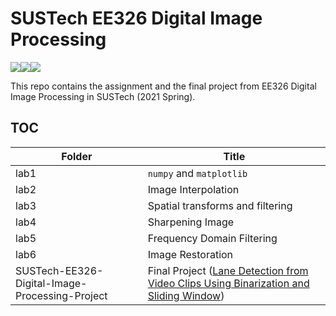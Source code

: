 # SUSTech EE326 Digital Image Processing

![](https://img.shields.io/badge/license-MIT-green)![](https://img.shields.io/badge/Anaconda-CPython3.8-blue)![](https://img.shields.io/badge/SUSTech-EE326-%23F2935C)

This repo contains the assignment and the final project from EE326 Digital Image Processing in SUSTech (2021 Spring).

## TOC

| Folder                                         | Title                                                        |
| ---------------------------------------------- | ------------------------------------------------------------ |
| lab1                                           | `numpy` and `matplotlib`                                     |
| lab2                                           | Image Interpolation                                          |
| lab3                                           | Spatial transforms and filtering                             |
| lab4                                           | Sharpening Image                                             |
| lab5                                           | Frequency Domain Filtering                                   |
| lab6                                           | Image Restoration                                            |
| SUSTech-EE326-Digital-Image-Processing-Project | Final Project ([Lane Detection from Video Clips Using Binarization and Sliding Window](https://github.com/sparkcyf/SUSTech-EE326-Digital-Image-Processing-Project)) |

